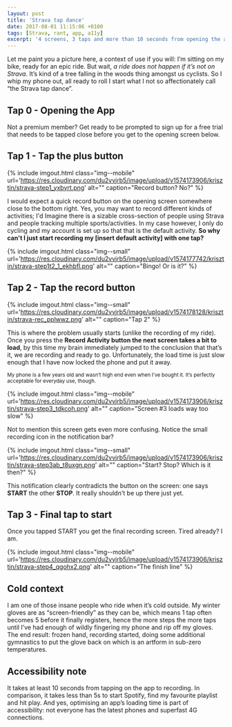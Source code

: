 ```yaml
---
layout: post
title: 'Strava tap dance'
date: 2017-08-01 11:15:06 +0100
tags: [Strava, rant, app, a11y]
excerpt: '4 screens, 3 taps and more than 10 seconds from opening the app to the start of recording. Is that bad? Yes, yes it is.'
---
```


Let me paint you a picture here, a context of use if you will: I’m sitting on my bike, ready for an epic ride. But wait, _a ride does not happen if it’s not on Strava_. It’s kind of a tree falling in the woods thing amongst us cyclists. So I whip my phone out, all ready to roll I start what I not so affectionately call “the Strava tap dance”.

## Tap 0 - Opening the App

Not a premium member? Get ready to be prompted to sign up for a free trial that needs to be tapped close before you get to the opening screen below.

## Tap 1 - Tap the plus button

{% include imgout.html class="img--mobile" url='https://res.cloudinary.com/du2vvjrb5/image/upload/v1574173906/krisztin/strava-step1_yxbyrt.png' alt="" caption="Record button? No?" %}

I would expect a quick record button on the opening screen somewhere close to the bottom right. Yes, you may want to record different kinds of activities; I'd Imagine there is a sizable cross-section of people using Strava and people tracking multiple sports/activities. In my case however, I only do cycling and my account is set up so that that is the default activity. **So why can't I just start recording my [insert default activity] with one tap?**

{% include imgout.html class="img--small" url='https://res.cloudinary.com/du2vvjrb5/image/upload/v1574177742/krisztin/strava-step1t2_1_ekhbfl.png' alt="" caption="Bingo! Or is it?" %}

## Tap 2 - Tap the record button

{% include imgout.html class="img--small" url='https://res.cloudinary.com/du2vvjrb5/image/upload/v1574178128/krisztin/strava-rec_pplwwz.png' alt="" caption="Tap 2" %}

This is where the problem usually starts (unlike the recording of my ride). Once you press the **Record Activity button the next screen takes a bit to load**, by this time my brain immediately jumped to the conclusion that that’s it, we are recording and ready to go. Unfortunately, the load time is just slow enough that I have now locked the phone and put it away.

<small>My phone is a few years old and wasn’t high end even when I’ve bought it. It’s perfectly acceptable for everyday use, though.</small>

{% include imgout.html class="img--mobile" url='https://res.cloudinary.com/du2vvjrb5/image/upload/v1574173906/krisztin/strava-step3_tdkcoh.png' alt="" caption="Screen #3 loads way too slow" %}

Not to mention this screen gets even more confusing. Notice the small recording icon in the notification bar?

{% include imgout.html class="img--small" url='https://res.cloudinary.com/du2vvjrb5/image/upload/v1574173906/krisztin/strava-step3ab_t8uxgn.png' alt="" caption="Start? Stop? Which is it then?" %}

This notification clearly contradicts the button on the screen: one says **START** the other **STOP**. It really shouldn't be up there just yet.

## Tap 3 - Final tap to start

Once you tapped START you get the final recording screen. Tired already? I am.

{% include imgout.html class="img--mobile" url='https://res.cloudinary.com/du2vvjrb5/image/upload/v1574173906/krisztin/strava-step4_qgohx2.png' alt="" caption="The finish line" %}

## Cold context

I am one of those insane people who ride when it’s cold outside. My winter gloves are as “screen-friendly” as they can be, which means 1 tap often becomes 5 before it finally registers, hence the more steps the more taps until I’ve had enough of wildly fingering my phone and rip off my gloves. The end result: frozen hand, recording started, doing some additional gymnastics to put the glove back on which is an artform in sub-zero temperatures.

## Accessibility note

It takes at least 10 seconds from tapping on the app to recording. In comparison, it takes less than 5s to start Spotify, find my favourite playlist and hit play. And yes, optimising an app’s loading time is part of accessibility: not everyone has the latest phones and superfast 4G connections.
